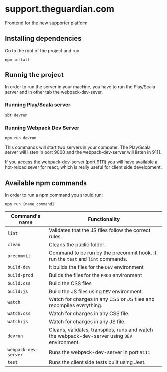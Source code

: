 support.theguardian.com
=======================

Frontend for the new supporter platform

## Installing dependencies

Go to the root of the project and run

`npm install`

## Runnig the project

In order to run the server in your machine, you have to run the Play/Scala server and in other tab the webpack-dev-sever.

### Running Play/Scala server

`sbt devrun`

### Running Webpack Dev Server

`npm run devrun`

This commands will start two servers in your computer. The Play/Scala server will listen in port 9000 and the webpack-dev-server will listen in 9111.

If you access the webpack-dev-server (port 9111) you will have available a hot-reload sever for react, which is really useful for client side development.

## Available npm commands

In order to run a npm command you should run:

`npm run [name_command]`

| Command's name       | Functionality |
|----------------------|---------------|
| `lint`               | Validates that the JS files follow the correct rules. |
| `clean`              | Cleans the public folder.                |
| `precommit`          | Command to be run by the precommit hook. It run the `test` and `lint` commands.    |
| `build-dev`          | It builds the files for the `DEV` environment  |
| `build-prod`         | Builds the files for the `PROD` environment              |
| `build:css`          | Build the CSS files |
| `build:js`           | Build the JS files using `DEV` environment.|
| `watch`              | Watch for changes in any CSS or JS files and recompiles everything. |
| `watch:css`          | Watch for changes in any CSS file. |
| `watch:js`           | Watch for changes in any JS file. |
| `devrun`             | Cleans, validates, transpiles, runs and watch the webpack-dev-server using `DEV` environment.|
| `webpack-dev-server` | Runs the webpack-dev-server in port `9111` |
| `test`               | Runs the client side tests built using Jest.  |

